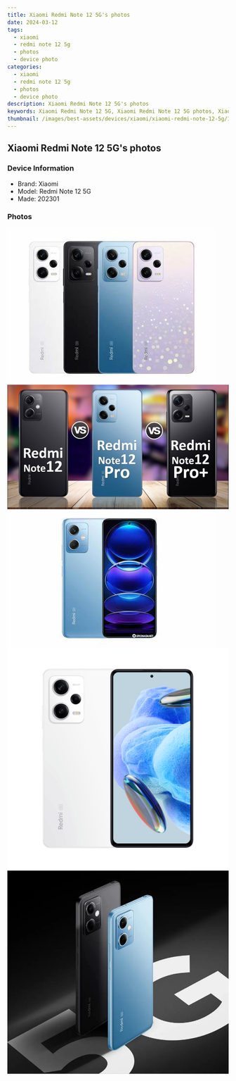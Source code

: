 ```yaml
---
title: Xiaomi Redmi Note 12 5G's photos
date: 2024-03-12
tags: 
  - xiaomi
  - redmi note 12 5g
  - photos
  - device photo
categories: 
  - xiaomi
  - redmi note 12 5g
  - photos
  - device photo
description: Xiaomi Redmi Note 12 5G's photos
keywords: Xiaomi Redmi Note 12 5G, Xiaomi Redmi Note 12 5G photos, Xiaomi Redmi Note 12 5G device photo
thumbnail: /images/best-assets/devices/xiaomi/xiaomi-redmi-note-12-5g/1.jpg
---
```


## Xiaomi Redmi Note 12 5G's photos

### Device Information

- Brand: Xiaomi
- Model: Redmi Note 12 5G
- Made: 202301

### Photos

![/images/best-assets/devices/xiaomi/xiaomi-redmi-note-12-5g/1.jpg](/images/best-assets/devices/xiaomi/xiaomi-redmi-note-12-5g/1.jpg)
![/images/best-assets/devices/xiaomi/xiaomi-redmi-note-12-5g/2.jpg](/images/best-assets/devices/xiaomi/xiaomi-redmi-note-12-5g/2.jpg)
![/images/best-assets/devices/xiaomi/xiaomi-redmi-note-12-5g/3.jpg](/images/best-assets/devices/xiaomi/xiaomi-redmi-note-12-5g/3.jpg)
![/images/best-assets/devices/xiaomi/xiaomi-redmi-note-12-5g/4.jpg](/images/best-assets/devices/xiaomi/xiaomi-redmi-note-12-5g/4.jpg)
![/images/best-assets/devices/xiaomi/xiaomi-redmi-note-12-5g/5.jpg](/images/best-assets/devices/xiaomi/xiaomi-redmi-note-12-5g/5.jpg)
